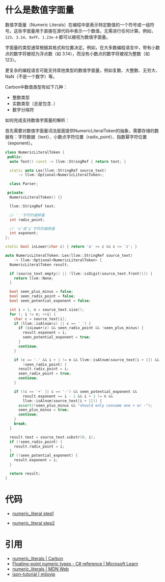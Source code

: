 # 什么是数值字面量

数值字面量（Numeric Literals）在编程中是表示特定数值的一个符号或一组符号。这些字面量用于直接在源代码中表示一个数值，无需进行任何计算。例如，`123`、`3.14`、`0xFF`、`1.23e-4` 都可以被视为数值字面量。

字面量的类型通常根据其格式和位置决定。例如，在大多数编程语言中，带有小数点的数字将被视为浮点数（如 3.14），而没有小数点的数字将被视为整数（如 123）。

更复杂的编程语言可能支持其他类型的数值字面量，例如复数、大整数、无穷大、NaN（不是一个数字）等。

Carbon中数值类型有如下几种：

- 整数类型
- 实数类型（总是包含`.`）
- 数字分隔符



如何完成支持数值字面量的解析：

首先需要对数值字面量词法层面提供NumericLiteralToken的抽象，需要存储的数据有：字符数据（text）、小数点字符位置（radix_point）、指数幂字符位置（exponent）。

```c++
class NumericLiteralToken {
 public:
  auto Text() const -> llvm::StringRef { return text; }

  static auto Lex(llvm::StringRef source_text)
      -> llvm::Optional<NumericLiteralToken>;

  class Parser;

 private:
  NumericLiteralToken() {}

  llvm::StringRef text;

  // '.'字符的偏移量
  int radix_point;

  // 'e'或‘p'字符的偏移量
  int exponent;
};
```









```c++
static bool isLower(char c) { return 'a' <= c && c <= 'z'; }

auto NumericLiteralToken::Lex(llvm::StringRef source_text)
    -> llvm::Optional<NumericLiteralToken> {
  NumericLiteralToken result;

  if (source_text.empty() || !llvm::isDigit(source_text.front())) {
    return llvm::None;
  }

  bool seen_plus_minus = false;
  bool seen_radix_point = false;
  bool seen_potential_exponent = false;

  int i = 1, n = source_text.size();
  for (; i != n; ++i) {
    char c = source_text[i];
    if (llvm::isAlnum(c) || c == '_') {
      if (isLower(c) && seen_radix_point && !seen_plus_minus) {
        result.exponent = i;
        seen_potential_exponent = true;
      }
      continue;
    }

    if (c == '.' && i + 1 != n && llvm::isAlnum(source_text[i + 1]) &&
        !seen_radix_point) {
      result.radix_point = i;
      seen_radix_point = true;
      continue;
    }

    if ((c == '+' || c == '-') && seen_potential_exponent &&
        result.exponent == i - 1 && i + 1 != n &&
        llvm::isAlnum(source_text[i + 1])) {
      assert(!seen_plus_minus && "should only consume one + or -");
      seen_plus_minus = true;
      continue;
    }
    break;
  }

  result.text = source_text.substr(0, i);
  if (!seen_radix_point) {
    result.radix_point = i;
  }
  if (!seen_potential_exponent) {
    result.exponent = i;
  }

  return result;
}
```


# 代码

- [numeric_literal step1](/code/numeric_literal/step1)

- [numeric_literal step2](/code/numeric_literal/step2)

# 引用

- [numeric_literals | Carbon](https://github.com/carbon-language/carbon-lang/blob/5d6593ee3949e76cc49b69a81e80ea4b80b5a935/docs/design/lexical_conventions/numeric_literals.md)
- [Floating-point numeric types - C# reference | Microsoft Learn](https://learn.microsoft.com/en-us/dotnet/csharp/language-reference/builtin-types/floating-point-numeric-types)
- [numeric_literals | MDN Web](https://developer.mozilla.org/en-US/docs/Web/JavaScript/Guide/Grammar_and_types#numeric_literals)
- [json-tutorial | miloyip](https://github.com/miloyip/json-tutorial/blob/master/tutorial02/tutorial02.md)
